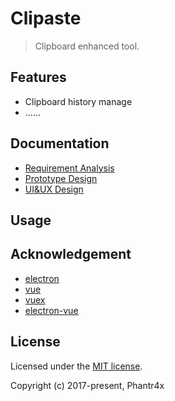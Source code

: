 # Clipaste

> Clipboard enhanced tool.

## Features

- Clipboard history manage
- ……

## Documentation

- [Requirement Analysis]()
- [Prototype Design]()
- [UI&UX Design]()

## Usage



## Acknowledgement

- [electron](https://github.com/electron/electron)
- [vue](https://github.com/vuejs/vue)
- [vuex](https://github.com/vuejs/vuex/)
- [electron-vue](https://github.com/SimulatedGREG/electron-vue)

## License

Licensed under the [MIT license](https://opensource.org/licenses/MIT).

Copyright (c) 2017-present, Phantr4x
